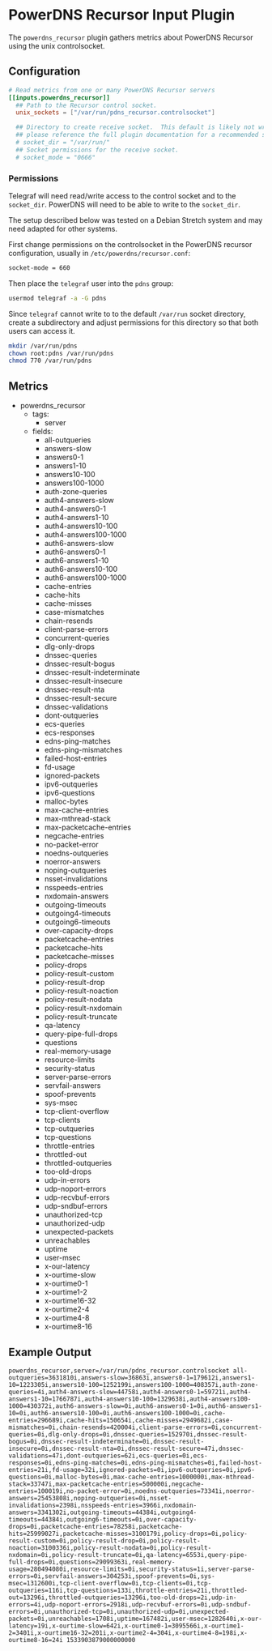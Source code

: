 # PowerDNS Recursor Input Plugin

The `powerdns_recursor` plugin gathers metrics about PowerDNS Recursor using
the unix controlsocket.

## Configuration

```toml @sample.conf
# Read metrics from one or many PowerDNS Recursor servers
[[inputs.powerdns_recursor]]
  ## Path to the Recursor control socket.
  unix_sockets = ["/var/run/pdns_recursor.controlsocket"]

  ## Directory to create receive socket.  This default is likely not writable,
  ## please reference the full plugin documentation for a recommended setup.
  # socket_dir = "/var/run/"
  ## Socket permissions for the receive socket.
  # socket_mode = "0666"
```

### Permissions

Telegraf will need read/write access to the control socket and to the
`socket_dir`.  PowerDNS will need to be able to write to the `socket_dir`.

The setup described below was tested on a Debian Stretch system and may need
adapted for other systems.

First change permissions on the controlsocket in the PowerDNS recursor
configuration, usually in `/etc/powerdns/recursor.conf`:

```sh
socket-mode = 660
```

Then place the `telegraf` user into the `pdns` group:

```sh
usermod telegraf -a -G pdns
```

Since `telegraf` cannot write to to the default `/var/run` socket directory,
create a subdirectory and adjust permissions for this directory so that both
users can access it.

```sh
mkdir /var/run/pdns
chown root:pdns /var/run/pdns
chmod 770 /var/run/pdns
```

## Metrics

- powerdns_recursor
  - tags:
    - server
  - fields:
    - all-outqueries
    - answers-slow
    - answers0-1
    - answers1-10
    - answers10-100
    - answers100-1000
    - auth-zone-queries
    - auth4-answers-slow
    - auth4-answers0-1
    - auth4-answers1-10
    - auth4-answers10-100
    - auth4-answers100-1000
    - auth6-answers-slow
    - auth6-answers0-1
    - auth6-answers1-10
    - auth6-answers10-100
    - auth6-answers100-1000
    - cache-entries
    - cache-hits
    - cache-misses
    - case-mismatches
    - chain-resends
    - client-parse-errors
    - concurrent-queries
    - dlg-only-drops
    - dnssec-queries
    - dnssec-result-bogus
    - dnssec-result-indeterminate
    - dnssec-result-insecure
    - dnssec-result-nta
    - dnssec-result-secure
    - dnssec-validations
    - dont-outqueries
    - ecs-queries
    - ecs-responses
    - edns-ping-matches
    - edns-ping-mismatches
    - failed-host-entries
    - fd-usage
    - ignored-packets
    - ipv6-outqueries
    - ipv6-questions
    - malloc-bytes
    - max-cache-entries
    - max-mthread-stack
    - max-packetcache-entries
    - negcache-entries
    - no-packet-error
    - noedns-outqueries
    - noerror-answers
    - noping-outqueries
    - nsset-invalidations
    - nsspeeds-entries
    - nxdomain-answers
    - outgoing-timeouts
    - outgoing4-timeouts
    - outgoing6-timeouts
    - over-capacity-drops
    - packetcache-entries
    - packetcache-hits
    - packetcache-misses
    - policy-drops
    - policy-result-custom
    - policy-result-drop
    - policy-result-noaction
    - policy-result-nodata
    - policy-result-nxdomain
    - policy-result-truncate
    - qa-latency
    - query-pipe-full-drops
    - questions
    - real-memory-usage
    - resource-limits
    - security-status
    - server-parse-errors
    - servfail-answers
    - spoof-prevents
    - sys-msec
    - tcp-client-overflow
    - tcp-clients
    - tcp-outqueries
    - tcp-questions
    - throttle-entries
    - throttled-out
    - throttled-outqueries
    - too-old-drops
    - udp-in-errors
    - udp-noport-errors
    - udp-recvbuf-errors
    - udp-sndbuf-errors
    - unauthorized-tcp
    - unauthorized-udp
    - unexpected-packets
    - unreachables
    - uptime
    - user-msec
    - x-our-latency
    - x-ourtime-slow
    - x-ourtime0-1
    - x-ourtime1-2
    - x-ourtime16-32
    - x-ourtime2-4
    - x-ourtime4-8
    - x-ourtime8-16

## Example Output

```shell
powerdns_recursor,server=/var/run/pdns_recursor.controlsocket all-outqueries=3631810i,answers-slow=36863i,answers0-1=179612i,answers1-10=1223305i,answers10-100=1252199i,answers100-1000=408357i,auth-zone-queries=4i,auth4-answers-slow=44758i,auth4-answers0-1=59721i,auth4-answers1-10=1766787i,auth4-answers10-100=1329638i,auth4-answers100-1000=430372i,auth6-answers-slow=0i,auth6-answers0-1=0i,auth6-answers1-10=0i,auth6-answers10-100=0i,auth6-answers100-1000=0i,cache-entries=296689i,cache-hits=150654i,cache-misses=2949682i,case-mismatches=0i,chain-resends=420004i,client-parse-errors=0i,concurrent-queries=0i,dlg-only-drops=0i,dnssec-queries=152970i,dnssec-result-bogus=0i,dnssec-result-indeterminate=0i,dnssec-result-insecure=0i,dnssec-result-nta=0i,dnssec-result-secure=47i,dnssec-validations=47i,dont-outqueries=62i,ecs-queries=0i,ecs-responses=0i,edns-ping-matches=0i,edns-ping-mismatches=0i,failed-host-entries=21i,fd-usage=32i,ignored-packets=0i,ipv6-outqueries=0i,ipv6-questions=0i,malloc-bytes=0i,max-cache-entries=1000000i,max-mthread-stack=33747i,max-packetcache-entries=500000i,negcache-entries=100019i,no-packet-error=0i,noedns-outqueries=73341i,noerror-answers=25453808i,noping-outqueries=0i,nsset-invalidations=2398i,nsspeeds-entries=3966i,nxdomain-answers=3341302i,outgoing-timeouts=44384i,outgoing4-timeouts=44384i,outgoing6-timeouts=0i,over-capacity-drops=0i,packetcache-entries=78258i,packetcache-hits=25999027i,packetcache-misses=3100179i,policy-drops=0i,policy-result-custom=0i,policy-result-drop=0i,policy-result-noaction=3100336i,policy-result-nodata=0i,policy-result-nxdomain=0i,policy-result-truncate=0i,qa-latency=6553i,query-pipe-full-drops=0i,questions=29099363i,real-memory-usage=280494080i,resource-limits=0i,security-status=1i,server-parse-errors=0i,servfail-answers=304253i,spoof-prevents=0i,sys-msec=1312600i,tcp-client-overflow=0i,tcp-clients=0i,tcp-outqueries=116i,tcp-questions=133i,throttle-entries=21i,throttled-out=13296i,throttled-outqueries=13296i,too-old-drops=2i,udp-in-errors=4i,udp-noport-errors=2918i,udp-recvbuf-errors=0i,udp-sndbuf-errors=0i,unauthorized-tcp=0i,unauthorized-udp=0i,unexpected-packets=0i,unreachables=1708i,uptime=167482i,user-msec=1282640i,x-our-latency=19i,x-ourtime-slow=642i,x-ourtime0-1=3095566i,x-ourtime1-2=3401i,x-ourtime16-32=201i,x-ourtime2-4=304i,x-ourtime4-8=198i,x-ourtime8-16=24i 1533903879000000000
```
